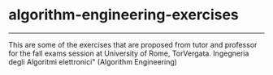 # algorithm-engineering-exercises
***
This are some of the exercises that are proposed from tutor and professor for the fall exams session at University of Rome, TorVergata.
Ingegneria degli Algoritmi elettronici" (Algorithm Engineering)
